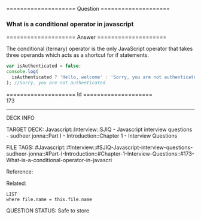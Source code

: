 ==================== Question ====================  

### What is a conditional operator in javascript  

==================== Answer ====================  

The conditional (ternary) operator is the only JavaScript operator that takes
three operands which acts as a shortcut for if statements.

```javascript
var isAuthenticated = false;
console.log(
  isAuthenticated ? 'Hello, welcome' : 'Sorry, you are not authenticated',
); //Sorry, you are not authenticated
```

==================== Id ====================  
173
<!--ID: 1707879835095-->

---

DECK INFO

TARGET DECK: Javascript::Interview::SJIQ - Javascript interview questions - sudheer jonna::Part I - Introduction::Chapter 1 - Interview Questions

FILE TAGS: #Javascript::#Interview::#SJIQ-Javascript-interview-questions-sudheer-jonna::#Part-I-Introduction::#Chapter-1-Interview-Questions::#173-What-is-a-conditional-operator-in-javascri

Reference:

Related:

```dataview
LIST
where file.name = this.file.name
```
QUESTION STATUS: Safe to store
